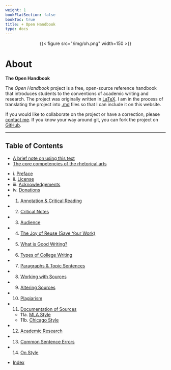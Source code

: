 ```yaml
---
weight: 1
bookFlatSection: false
bookToc: true
title: + Open Handbook
type: docs
---
```


<div style="text-align:center">{{< figure src="/img/oh.png" width=150 >}}</div>

# About

[<i class="fa fa-book-open"></i>](#) **The Open Handbook**
        

The *Open Handbook* project is a free, open-source reference handbook that introduces students to the conventions of academic writing and research. The project was originally written in [LaTeX](https://www.latex-project.org/). I am in the process of translating the project into [.md](https://daringfireball.net/projects/markdown/) files so that I can include it on this website. 

If you would like to collaborate on the project or have a correction, please [contact me](/about/contact). If you know your way around git, you can fork the project on <i class="fas fa-code-branch"></i> [GitHub](https://github.com/stockphrase/no-silo).


---

## Table of Contents

* [A brief note on using this text](/resources/open-handbook/using-this-text)
* [The core competencies of the rhetorical arts](core-competencies)

- i. [Preface](/resources/open-handbook/preface/)
- ii. [License](/resources/open-handbook/license/)
- iii. [Acknowledgements](/resources/open-handbook/acknowledgments)
- iv. [Donations](/resources/open-handbook/donations)
- 1. [Annotation & Critical Reading](/resources/open-handbook/chapter-1/)
- 2. [Critical Notes](/resources/open-handbook/chapter-2)
- 3. [Audience](/resources/open-handbook/chapter-3)
- 4. [The Joy of Reuse (Save Your Work)](/resources/open-handbook/chapter-4)
- 5. [What is Good Writing?](/resources/open-handbook/chapter-5)
- 6. [Types of College Writing](/resources/open-handbook/chapter-6)
- 7. [Paragraphs & Topic Sentences](/resources/open-handbook/chapter-7)
- 8. [Working with Sources](/resources/open-handbook/chapter-8)
- 9. [Altering Sources](/resources/open-handbook/chapter-9)
- 10. [Plagiarism](/resources/open-handbook/chapter-10)
- 11. [Documentation of Sources](/resources/open-handbook/chapter-11)
    - 11a. [MLA Style](/resources/open-handbook/chapter-11-mla)
    - 11b. [Chicago Style](/resources/open-handbook/chapter-11-chi)
- 12. [Academic Research](/resources/open-handbook/chapter-12)
- 13. [Common Sentence Errors](/resources/open-handbook/chapter-13)
- 14. [On Style](/resources/open-handbook/chapter-14)

* [Index](/resources/open-handbook/keyword-index)


